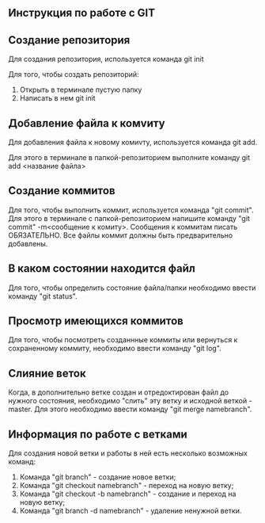 ## Инструкция по работе с GIT

## Создание репозитория

Для создания репозитория, используется команда git init

Для того, чтобы создать репозиторий:
1. Открыть в терминале пустую папку
2. Написать в нем git init

## Добавление файла к комvиту

Для добавления файла к новому комиvту, используется команда git add. 

Для этого в терминале в папкой-репозиторием выполните команду git add <название файла>

## Создание коммитов

Для того, чтобы выполнить коммит, используется команда "git commit". Для этого в терминале с папкой-репозиторием напишите команду "git commit" -m<сообщение к комиту>. Сообщения к коммитам писать ОБЯЗАТЕЛЬНО. Все файлы коммит должны быть предварительно добавлены.

## В каком состоянии находится файл

Для того, чтобы определить состояние файла/папки необходимо ввести команду "git status".

## Просмотр имеющихся коммитов

Для того, чтобы посмотреть созданнные коммиты или вернуться к сохраненному коммиту, необходимо ввести команду "git log".

## Слияние веток

Когда, в дополнительно ветке создан и отредоктирован файл до нужного состояния, необходимо "слить" эту ветку и исходной веткой - master.
Для этого необходимо ввести команду "git merge namebranch".
## Информация по работе с ветками

Для создания новой ветки и работы в ней есть несколько возможных команд:
1. Команда "git branch" - создание новое ветки;
2. Команда "git checkout namebranch" - переход на новую ветку;
3. Команда "git checkout -b namebranch" - создание и переход на новую ветку;
4. Команда "git branch -d namebranch" - удаление ненужной ветки.
